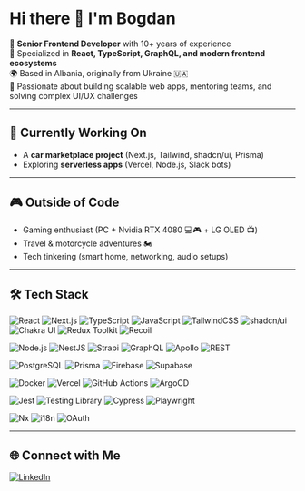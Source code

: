 # Hi there 👋 I'm Bogdan  

🚀 **Senior Frontend Developer** with 10+ years of experience  
🎯 Specialized in **React, TypeScript, GraphQL, and modern frontend ecosystems**  
🌍 Based in Albania, originally from Ukraine 🇺🇦  
🤝 Passionate about building scalable web apps, mentoring teams, and solving complex UI/UX challenges  

---

## 🔭 Currently Working On
- A **car marketplace project** (Next.js, Tailwind, shadcn/ui, Prisma)  
- Exploring **serverless apps** (Vercel, Node.js, Slack bots)  

---

## 🎮 Outside of Code
- Gaming enthusiast (PC + Nvidia RTX 4080 💻🎮 + LG OLED 📺)  
- Travel & motorcycle adventures 🏍️  
- Tech tinkering (smart home, networking, audio setups)  

---

## 🛠️ Tech Stack

![React](https://img.shields.io/badge/React-20232A?style=for-the-badge&logo=react&logoColor=61DAFB)
![Next.js](https://img.shields.io/badge/Next.js-000000?style=for-the-badge&logo=next.js&logoColor=white)
![TypeScript](https://img.shields.io/badge/TypeScript-3178C6?style=for-the-badge&logo=typescript&logoColor=white)
![JavaScript](https://img.shields.io/badge/JavaScript-F7DF1E?style=for-the-badge&logo=javascript&logoColor=black)
![TailwindCSS](https://img.shields.io/badge/TailwindCSS-06B6D4?style=for-the-badge&logo=tailwindcss&logoColor=white)
![shadcn/ui](https://img.shields.io/badge/shadcn/ui-000000?style=for-the-badge&logo=radix-ui&logoColor=white)
![Chakra UI](https://img.shields.io/badge/Chakra%20UI-319795?style=for-the-badge&logo=chakraui&logoColor=white)
![Redux Toolkit](https://img.shields.io/badge/Redux%20Toolkit-764ABC?style=for-the-badge&logo=redux&logoColor=white)
![Recoil](https://img.shields.io/badge/Recoil-3578E5?style=for-the-badge&logo=recoil&logoColor=white)

![Node.js](https://img.shields.io/badge/Node.js-339933?style=for-the-badge&logo=node.js&logoColor=white)
![NestJS](https://img.shields.io/badge/NestJS-E0234E?style=for-the-badge&logo=nestjs&logoColor=white)
![Strapi](https://img.shields.io/badge/Strapi-2F2E8B?style=for-the-badge&logo=strapi&logoColor=white)
![GraphQL](https://img.shields.io/badge/GraphQL-E10098?style=for-the-badge&logo=graphql&logoColor=white)
![Apollo](https://img.shields.io/badge/Apollo%20GraphQL-311C87?style=for-the-badge&logo=apollo-graphql&logoColor=white)
![REST](https://img.shields.io/badge/REST-02569B?style=for-the-badge&logo=swagger&logoColor=white)

![PostgreSQL](https://img.shields.io/badge/PostgreSQL-4169E1?style=for-the-badge&logo=postgresql&logoColor=white)
![Prisma](https://img.shields.io/badge/Prisma-2D3748?style=for-the-badge&logo=prisma&logoColor=white)
![Firebase](https://img.shields.io/badge/Firebase-FFCA28?style=for-the-badge&logo=firebase&logoColor=black)
![Supabase](https://img.shields.io/badge/Supabase-3ECF8E?style=for-the-badge&logo=supabase&logoColor=white)

![Docker](https://img.shields.io/badge/Docker-2496ED?style=for-the-badge&logo=docker&logoColor=white)
![Vercel](https://img.shields.io/badge/Vercel-000000?style=for-the-badge&logo=vercel&logoColor=white)
![GitHub Actions](https://img.shields.io/badge/GitHub%20Actions-2088FF?style=for-the-badge&logo=github-actions&logoColor=white)
![ArgoCD](https://img.shields.io/badge/ArgoCD-EF7B4D?style=for-the-badge&logo=argo&logoColor=white)

![Jest](https://img.shields.io/badge/Jest-C21325?style=for-the-badge&logo=jest&logoColor=white)
![Testing Library](https://img.shields.io/badge/Testing%20Library-E33332?style=for-the-badge&logo=testing-library&logoColor=white)
![Cypress](https://img.shields.io/badge/Cypress-17202C?style=for-the-badge&logo=cypress&logoColor=white)
![Playwright](https://img.shields.io/badge/Playwright-2EAD33?style=for-the-badge&logo=playwright&logoColor=white)

![Nx](https://img.shields.io/badge/Nx-143055?style=for-the-badge&logo=nx&logoColor=white)
![i18n](https://img.shields.io/badge/i18n-26A69A?style=for-the-badge&logo=google-translate&logoColor=white)
![OAuth](https://img.shields.io/badge/OAuth-3C3C3D?style=for-the-badge&logo=auth0&logoColor=white)


---

## 🌐 Connect with Me
[![LinkedIn](https://img.shields.io/badge/LinkedIn-blue?style=flat-square&logo=linkedin)]([https://www.linkedin.com/in/YOUR_LINKEDIN](https://www.linkedin.com/in/bogmw/))  

